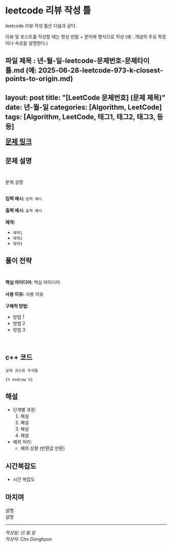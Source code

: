 # leetcode 리뷰 작성 틀
leetcode 리뷰 작성 틀은 다음과 같다.

리뷰 및 포스트를 작성할 때는 항상 반말 + 문어체 형식으로 작성
(예 : 개념의 주요 특징이나 속성을 설명한다.)

파일 제목 : 년-월-일-leetcode-문제번호-문제타이틀.md
(예: 2025-06-28-leetcode-973-k-closest-points-to-origin.md)
---
layout: post
title: "[LeetCode 문제번호] (문제 제목)"
date: 년-월-일
categories: [Algorithm, LeetCode]
tags: [Algorithm, LeetCode, 태그1, 태그2, 태그3, 등등]
---

<a href="문제 링크" style="font-size:1.5em;"><b>문제 링크</b></a>

## 문제 설명<br/><br/>
문제 설명 <br/><br/>

**입력 예시:** `입력 예시`<br/><br/>
**출력 예시:** `출력 예시` <br/><br/>
**제약:**
- `제약1` 
- `제약2`
- `제약3`

## 풀이 전략<br/><br/>
**핵심 아이디어:** 핵심 아이디어<br/><br/>
**사용 이유:** 사용 이유<br/><br/>
**구체적 방법:**
- 방법 1
- 방법 2
- 방법 3

<br/>

## c++ 코드
```cpp{% raw %}
실제 코드와 주석들

{% endraw %}
```

## 해설
- 단계별 과정:
    1. 해설
    2. 해설
    3. 해설
    4. 해설
- 예외 처리:
    - 예외 상황 (반환값 반환)

## 시간복잡도
- 시간 복잡도

## 마치며
설명.<br/>
설명

---

*작성일: 년.월.일*<br/>
*작성자: Cho Donghyun*